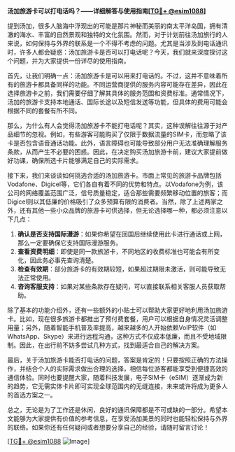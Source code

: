 **汤加旅游卡可以打电话吗？——详细解答与使用指南[[TG💪+ @esim1088](https://t.me/s/esim1088)]**

提到汤加，很多人脑海中浮现出的可能是那片神秘而美丽的南太平洋岛国，拥有清澈的海水、丰富的自然景观和独特的文化氛围。然而，对于计划前往汤加旅行的人来说，如何保持与外界的联系是一个不得不考虑的问题。尤其是当涉及到电话通讯时，许多人都会疑惑：汤加旅游卡是否可以打电话呢？今天，我们就来深度探讨这个问题，并为大家提供一份详尽的使用指南。

首先，让我们明确一点：汤加旅游卡是可以用来打电话的。不过，这并不意味着所有的旅游卡都具备同样的功能。不同运营商提供的服务内容可能存在差异，因此在选择旅游卡之前，我们需要仔细了解其具体的服务范围和资费标准。通常情况下，汤加的旅游卡支持本地通话、国际长途以及短信发送等功能，但具体的费用可能会根据不同的套餐有所不同。

那么，为什么有人会觉得汤加旅游卡不能打电话呢？其实，这种误解往往源于对产品细节的忽视。例如，有些游客可能购买了仅限于数据流量的SIM卡，而忽略了该卡是否包含语音通话功能。此外，语言障碍也可能导致部分用户无法准确理解服务条款，从而产生不必要的困惑。因此，在决定购买汤加旅游卡前，建议大家提前做好功课，确保所选卡片能够满足自己的实际需求。

接下来，我们来谈谈如何挑选合适的汤加旅游卡。市面上常见的旅游卡品牌包括Vodafone、Digicel等，它们各自有着不同的优势和特点。以Vodafone为例，该公司的网络覆盖范围广泛，信号质量稳定，适合那些需要频繁移动位置的旅客；而Digicel则以其低廉的价格吸引了众多预算有限的消费者。当然，除了上述两家之外，还有其他一些小众品牌的旅游卡可供选择，但无论选择哪一种，都必须注意以下几点：

1. **确认是否支持国际漫游**：如果你希望在回国后继续使用此卡进行通话或上网，那么一定要确保它支持国际漫游服务。
2. **查看资费明细**：即使是同一款旅游卡，不同地区的收费标准也可能会有所变化，因此务必事先查询清楚。
3. **检查有效期**：部分旅游卡的有效期较短，如果超过期限未激活，则可能导致无法正常使用。
4. **咨询客服支持**：如果对某些条款存在疑问，可以直接联系相关客服人员获取帮助。

除了基本的功能介绍外，还有一些额外的小贴士可以帮助大家更好地利用汤加旅游卡。比如，现在很多旅游卡都推出了预付费套餐，用户可以根据自身情况灵活调整用量；另外，随着智能手机普及率提高，越来越多的人开始依赖VoIP软件（如WhatsApp、Skype）来进行远程沟通，这种方式不仅成本低廉，而且不受地域限制。因此，在出行前不妨多尝试几种方式，找到最适合自己的解决方案。

最后，关于汤加旅游卡能否打电话的问题，答案是肯定的！只要按照正确的方法操作，并结合个人的实际需求做出合理的选择，相信每位游客都能享受到便捷高效的通信体验。同时也要提醒大家，随着科技发展，电子SIM卡（eSIM）逐渐成为新的趋势，它无需实体卡片即可实现全球范围内的无缝连接，未来或许将成为更多人的首选方案之一。

总之，无论是为了工作还是休闲，良好的通讯保障都是不可或缺的一部分。希望本文能够为大家提供有价值的参考信息，在享受汤加美景的同时也能轻松保持与外界的联络。如果你还有任何疑问或者想要分享自己的经验，请随时留言讨论！

[[TG💪+ @esim1088](https://t.me/s/esim1088) ![Image](https://i.postimg.cc/4NQfJmqS/Snipaste-2025-05-13-00-14-12.png)]
